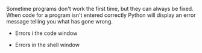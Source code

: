 Sometime programs don't work the first time, but they can always be fixed. When code for a program isn't entered correctly Python will display an error message telling you what has gone wrong.

- Errors i the code window

- Errors in the shell window

